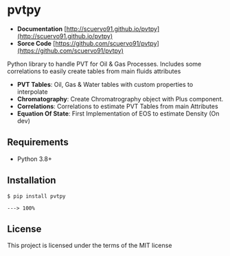 # pvtpy

+ **Documentation** [http://scuervo91.github.io/pvtpy](http://scuervo91.github.io/pvtpy)
+ **Sorce Code** [https://github.com/scuervo91/pvtpy](https://github.com/scuervo91/pvtpy)

Python library to handle PVT for Oil & Gas Processes. Includes some correlations to easily create tables from main fluids attributes

+ **PVT Tables**: Oil, Gas & Water tables with custom properties to interpolate
+ **Chromatography**: Create Chromatrography object with Plus component.
+ **Correlations**: Correlations to estimate PVT Tables from main Attributes
+ **Equation Of State**: First Implementation of EOS to estimate Density (On dev) 


## Requirements

+ Python 3.8+ 


## Installation


```console
$ pip install pvtpy

---> 100%
```


## License

This project is licensed under the terms of the MIT license